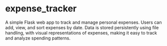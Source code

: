 # expense_tracker
A simple Flask web app to track and manage personal expenses. Users can add, view, and sort expenses by date. Data is stored persistently using file handling, with visual representations of expenses, making it easy to track and analyze spending patterns.
